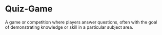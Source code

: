 # Quiz-Game
A game or competition where players answer questions, often with the goal of demonstrating knowledge or skill in a particular subject area.
